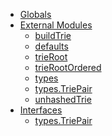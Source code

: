 * [Globals](globals.md)
* [External Modules]()
  * [buildTrie](modules/_buildtrie_.md)
  * [defaults](modules/_defaults_.md)
  * [trieRoot](modules/_trieroot_.md)
  * [trieRootOrdered](modules/_trierootordered_.md)
  * [types](modules/_types_.md)
  * [types.TriePair](interfaces/_types_.triepair.md)
  * [unhashedTrie](modules/_unhashedtrie_.md)
* [Interfaces]()
  * [types.TriePair](interfaces/_types_.triepair.md)